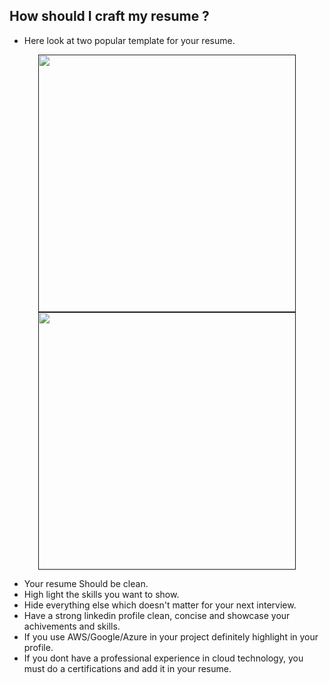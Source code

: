 ## How should I craft my resume ?

* Here look at two popular template for your resume.
<div align="center">
  <a href="">
    <img src="https://github.com/sandipsahoo2k2/my/assets/5547869/b6475de1-1483-4144-ab80-831e3a6a8b02" width="412px"/>
  </a>
  <a href="">
    <img src="https://github.com/sandipsahoo2k2/my/assets/5547869/10dcf446-557e-4cc4-bb9b-f7a5d5b42cdf" width="412px"/> 
  </a>
</div>

* Your resume Should be clean.
* High light the skills you want to show.
* Hide everything else which doesn't matter for your next interview.
* Have a strong linkedin profile clean, concise and showcase your achivements and skills.
* If you use AWS/Google/Azure in your project definitely highlight in your profile.
* If you dont have a professional experience in cloud technology, you must do a certifications and add it in your resume.
